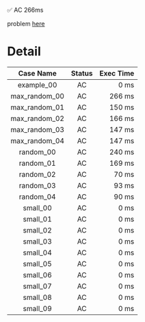 ✅  AC  266ms

problem [here](https://judge.yosupo.jp/problem/staticrmq)

# Detail

| Case Name | Status | Exec Time |
|:---------:|:------:|---------:|
| example_00 | AC | 0 ms |
| max_random_00 | AC | 266 ms |
| max_random_01 | AC | 150 ms |
| max_random_02 | AC | 166 ms |
| max_random_03 | AC | 147 ms |
| max_random_04 | AC | 147 ms |
| random_00 | AC | 240 ms |
| random_01 | AC | 169 ms |
| random_02 | AC | 70 ms |
| random_03 | AC | 93 ms |
| random_04 | AC | 90 ms |
| small_00 | AC | 0 ms |
| small_01 | AC | 0 ms |
| small_02 | AC | 0 ms |
| small_03 | AC | 0 ms |
| small_04 | AC | 0 ms |
| small_05 | AC | 0 ms |
| small_06 | AC | 0 ms |
| small_07 | AC | 0 ms |
| small_08 | AC | 0 ms |
| small_09 | AC | 0 ms |


